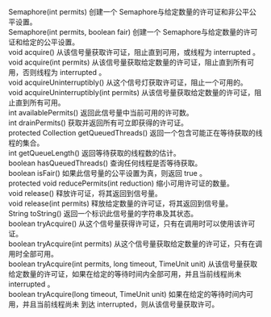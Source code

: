 Semaphore(int permits) 
创建一个 Semaphore与给定数量的许可证和非公平公平设置。  
Semaphore(int permits, boolean fair) 
创建一个 Semaphore与给定数量的许可证和给定的公平设置。  
void acquire() 
从该信号量获取许可证，阻止直到可用，或线程为 interrupted 。  
void acquire(int permits) 
从该信号量获取给定数量的许可证，阻止直到所有可用，否则线程为 interrupted 。  
void acquireUninterruptibly() 
从这个信号灯获取许可证，阻止一个可用的。  
void acquireUninterruptibly(int permits) 
从该信号量获取给定数量的许可证，阻止直到所有可用。  
int availablePermits() 
返回此信号量中当前可用的许可数。  
int drainPermits() 
获取并返回所有可立即获得的许可证。  
protected Collection<Thread> getQueuedThreads() 
返回一个包含可能正在等待获取的线程的集合。  
int getQueueLength() 
返回等待获取的线程数的估计。  
boolean hasQueuedThreads() 
查询任何线程是否等待获取。  
boolean isFair() 
如果此信号量的公平设置为真，则返回 true 。  
protected void reducePermits(int reduction) 
缩小可用许可证的数量。  
void release() 
释放许可证，将其返回到信号量。  
void release(int permits) 
释放给定数量的许可证，将其返回到信号量。  
String toString() 
返回一个标识此信号量的字符串及其状态。  
boolean tryAcquire() 
从这个信号量获得许可证，只有在调用时可以使用该许可证。  
boolean tryAcquire(int permits) 
从这个信号量获取给定数量的许可证，只有在调用时全部可用。  
boolean tryAcquire(int permits, long timeout, TimeUnit unit) 
从该信号量获取给定数量的许可证，如果在给定的等待时间内全部可用，并且当前线程尚未 interrupted 。  
boolean tryAcquire(long timeout, TimeUnit unit) 
如果在给定的等待时间内可用，并且当前线程尚未 到达 interrupted，则从该信号量获取许可。  
